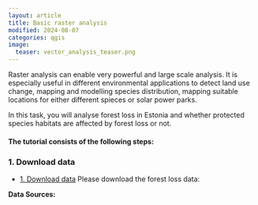 ```yaml
---
layout: article
title: Basic raster analysis
modified: 2024-08-07
categories: qgis
image:
  teaser: vector_analysis_teaser.png
---
```


Raster analysis can enable very powerful and large scale analysis. It is especially useful in different environmental applications to detect land use change, mapping and modelling species distribution, mapping suitable locations for either different spieces or solar power parks. 

In this task, you will analyse forest loss in Estonia and whether protected species habitats are affected by forest loss or not.


#### The tutorial consists of the following steps:

### 1. Download data
- [1. Download data](#1-download-data)
Please download the forest loss data: 


**Data Sources:**